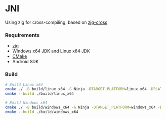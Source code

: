 # JNI

Using zig for cross-compiling, based on [zig-cross](https://github.com/mrexodia/zig-cross)

### Requirements

- [zig](https://ziglang.org/)
- Windows x64 JDK and Linux x64 JDK
- [CMake](https://cmake.org/)
- Android SDK

### Build

```bash
# Build Linux x64
cmake ./ -B build/linux_x64 -G Ninja -DTARGET_PLATFORM=linux_x64 -DPLATFORM_JAVA_HOME=/path/to/linux_x64/java_home
cmake --build ./build/linux_x64

# Build Windows x64
cmake ./ -B build/windows_x64 -G Ninja -DTARGET_PLATFORM=windows_x64 -DPLATFORM_JAVA_HOME=/path/to/windows_x64/java_home
cmake --build ./build/windows_x64
```

